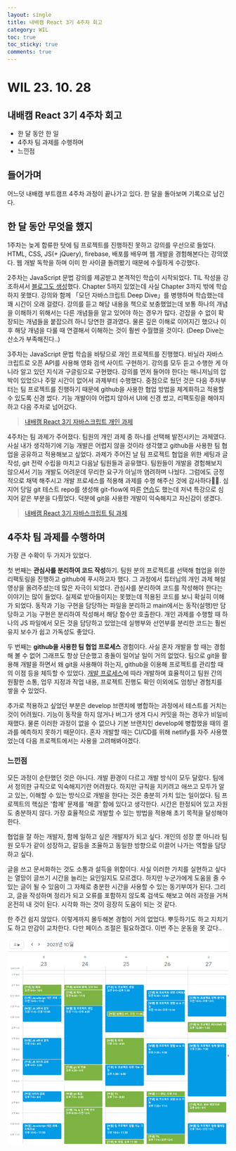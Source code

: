 ```yaml
---
layout: single
title: 내배캠 React 3기 4주차 회고
category: WIL
toc: true
toc_sticky: true
comments: true
---
```


# WIL 23. 10. 28

## 내배캠 React 3기 4주차 회고

- 한 달 동안 한 일
- 4주차 팀 과제를 수행하며
- 느낀점

## 들어가며

어느덧 내배캠 부트캠프 4주차 과정이 끝나가고 있다. 한 달을 돌아보며 기록으로 남긴다.

## 한 달 동안 무엇을 했지

1주차는 늦게 합류한 탓에 팀 프로젝트를 진행하진 못하고 강의를 우선으로 들었다. HTML, CSS, JS(+ jQuery), firebase, 배포를 배우며 웹 개발을 경험해본다는 강의였다. 웹 개발 독학을 하며 이미 한 사이클 돌려봤기 때문에 수월하게 수강했다.

2주차는 JavaScript 문법 강의를 제공받고 본격적인 학습이 시작되었다. TIL 작성을 강조하셔서 [블로그도 생성](https://scseong.github.io/create-a-github-blog/)했다. Chapter 5까지 있었는데 사실 Chapter 3까지 밖에 학습하지 못했다. 강의와 함께 「모던 자바스크립트 Deep Dive」를 병행하며 학습했는데 꽤 시간이 오래 걸렸다. 강의를 듣고 해당 내용을 책으로 보충했었는데 보통 하나의 개념을 이해하기 위해서는 다른 개념들을 알고 있어야 하는 경우가 많다. 걷잡을 수 없이 확장되는 개념들을 붙잡으려 하니 당연한 결과였다. 물론 깊은 이해로 이어지긴 했으나 이후 해당 개념을 다룰 때 연결해서 이해하는 것이 훨씬 수월했을 것이다. (Deep Dive는 산소가 부족해진다..)

3주차는 JavaScript 문법 학습을 바탕으로 개인 프로젝트를 진행했다. 바닐라 자바스크립트로 오픈 API를 사용해 영화 검색 사이트 구현하기. 강의를 모두 듣고 수행한 게 아니라 알고 있던 지식과 구글링으로 구현했다. 강의를 먼저 들어야 한다는 매니저님의 압박이 있었으나 주말 시간이 없어서 과제부터 수행했다. 중점으로 뒀던 것은 다음 주차부터는 팀 프로젝트를 진행하기 때문에 github을 사용한 협업 방법을 체계화하고 적용할 수 있도록 신경 썼다. 기능 개발이야 어렵지 않아서 UI에 신경 썼고, 리팩토링을 해야지 하고 다음 주차로 넘어갔다.

> [내배캠 React 3기 자바스크립트 개인 과제](https://github.com/scseong/movie-app#내배캠-react-3기-자바스크립트-개인-과제)

4주차는 팀 과제가 주어졌다. 팀원의 개인 과제 중 하나를 선택해 발전시키는 과제였다. 사실 내가 생각하기에 기능 개발은 어렵지 않을 것이라 생각했고 github을 사용한 팀 협업을 공유하고 적용해보고 싶었다. 과제가 주어진 날 팀 프로젝트 협업을 위한 세팅과 글 작성, git 전략 수립을 마치고 다음날 팀원들과 공유했다. 팀원들이 개발을 경험해보지 않으셔서 기능 개발도 어려운데 무리한 요구가 아닐까 염려하며 나눴다. 그럼에도 긍정적으로 채택 해주시고 개발 프로세스를 적용해 과제를 수행 해주신 것에 감사하다🙇‍♂️. 심지어 당일 git 테스트 repo를 생성해 git-flow에 따른 [연습](https://scseong.github.io/til/231024TIL/#%EC%9D%B4%EC%A0%9C-%ED%94%84%EB%A1%9C%EC%A0%9D%ED%8A%B8-%EC%A4%80%EB%B9%84%EB%8A%94-%EB%A7%88%EC%B3%A4%EB%8B%A4-%EC%97%B0%EC%8A%B5%ED%95%98%EA%B8%B0)도 했는데 저녁 특강으로 심지어 같은 부분을 다뤘었다. 덕분에 git을 사용한 개발이 익숙해지고 자신감이 생겼다.

> [내배캠 React 3기 자바스크립트 팀 과제](https://github.com/nbcamp-react/movie-app#내배캠-react-3기-자바스크립트-팀-과제)

## 4주차 팀 과제를 수행하며

가장 큰 수확이 두 가지가 있었다.

첫 번째는 **관심사를 분리하여 코드 작성**하기. 팀원 분의 프로젝트를 선택해 협업을 위한 리팩토링을 진행하고 github에 푸시하고자 했다. 그 과정에서 튜터님의 개인 과제 해설 영상을 올려주셨는데 많은 자극이 되었다. 관심사를 분리하여 코드를 작성해야 한다는 이야기는 많이 들었다. 실제로 받아들이지는 못했는데 적용된 코드를 보니 확실히 이해가 되었다. 동작과 기능 구현을 담당하는 파일을 분리하고 main에서는 동작(실행)만 담당하고 기능 구현은 분리하여 작성해서 해당 함수만 호출한다. 개인 과제를 수행할 때 하나의 JS 파일에서 모든 것을 담당하고 있었는데 실행부와 선언부를 분리한 코드는 훨씬 유지 보수가 쉽고 가독성도 좋았다.

두 번째는 **github을 사용한 팀 협업 프로세스** 경험이다. 사실 혼자 개발을 할 때는 경험해 볼 수 없어 그래프도 항상 단순했고 충돌이 일어날 일이 거의 없었다. 팀으로 git을 활용해 개발을 하면서 왜 git을 사용해야 하는지, github을 이용해 프로젝트를 관리할 때의 이점 등을 체득할 수 있었다. [개발 프로세스](https://github.com/nbcamp-react/movie-app#-%EA%B0%9C%EB%B0%9C-%ED%94%84%EB%A1%9C%EC%84%B8%EC%8A%A4)에 따라 개발하며 효율적이고 팀원 간의 원활한 소통, 업무 지정과 작업 내용, 프로젝트 진행도 확인 이외에도 엄청난 경험치를 쌓을 수 있었다.

추가로 적용하고 싶었던 부분은 develop 브랜치에 병합하는 과정에서 테스트를 거치는 것이 어려웠다. 기능이 동작을 하지 않거나 버그가 생겨 다시 커밋을 하는 경우가 비일비재했다. 물론 이러한 과정이 없을 수 없으나 기본 브랜치인 develop에 병합했을 때의 결과를 예측하지 못하기 때문이다. 혼자 개발할 때는 CI/CD를 위해 netlify를 자주 사용했었는데 다음 프로젝트에서는 사용을 고려해봐야겠다.

### 느낀점

모든 과정이 순탄했던 것은 아니다. 개발 환경이 다르고 개발 방식이 모두 달랐다. 팀에서 정의한 규칙으로 익숙해지기란 어려웠다. 하지만 규칙을 지키려고 애쓰고 모두가 알고 있는, 이해할 수 있는 방식으로 개발을 한다는 것은 충분히 가치 있는 일이었다. 팀 프로젝트의 핵심은 '함께' 문제를 '해결' 함에 있다고 생각한다. 시간은 한정되어 있고 자원도 충분하지 않다. 가장 효율적으로 개발할 수 있는 방법을 적용해 초기 목적을 달성해야 한다.

협업을 잘 하는 개발자, 함께 일하고 싶은 개발자가 되고 싶다. 개인의 성장 뿐 아니라 팀원 모두가 같이 성장하고, 갈등을 조율하고 동일한 방향으로 이끌어 나가는 역할을 담당하고 싶다.

글을 쓰고 문서화하는 것도 소통과 설득을 위함이다. 사실 이러한 가치를 실현하고 싶다는 열망이 글쓰기 시간을 늘리는 요인일지도 모르겠다. 하지만 누군가에게 도움을 줄 수 있는 글이 될 수 있음이 그 자체로 충분한 시간을 사용할 수 있는 동기부여가 된다. 그리고, 글을 작성하며 정리가 되고 오류를 포함하지 않도록 검색도 해보고 여러 과정을 거쳐 온전히 내 것이 된다. 시각화 하는 것이 굉장히 도움이 되는 것 같다.

한 주간 쉽지 않았다. 이렇게까지 몰두해본 경험이 거의 없었다. 뿌듯하기도 하고 지치기도 하고 만감이 교차한다. 다만 페이스 조절은 필요하겠다. 이번 주는 운동을 못 갔다..

![image-20231028153848303](/assets/images/2023-10-28-231028WIL/image-20231028153848303.png)
